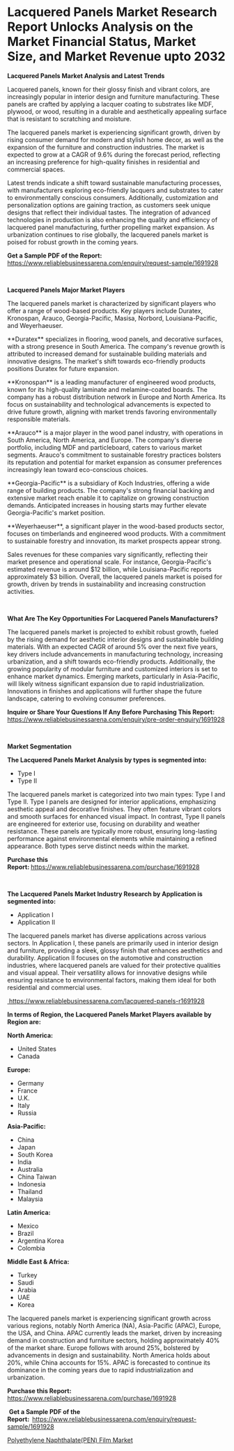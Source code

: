 <p><h1>Lacquered Panels Market Research Report Unlocks Analysis on the Market Financial Status, Market Size, and Market Revenue upto 2032</h1></p><p><strong>Lacquered Panels Market Analysis and Latest Trends</strong></p>
<p><p>Lacquered panels, known for their glossy finish and vibrant colors, are increasingly popular in interior design and furniture manufacturing. These panels are crafted by applying a lacquer coating to substrates like MDF, plywood, or wood, resulting in a durable and aesthetically appealing surface that is resistant to scratching and moisture.</p><p>The lacquered panels market is experiencing significant growth, driven by rising consumer demand for modern and stylish home decor, as well as the expansion of the furniture and construction industries. The market is expected to grow at a CAGR of 9.6% during the forecast period, reflecting an increasing preference for high-quality finishes in residential and commercial spaces. </p><p>Latest trends indicate a shift toward sustainable manufacturing processes, with manufacturers exploring eco-friendly lacquers and substrates to cater to environmentally conscious consumers. Additionally, customization and personalization options are gaining traction, as customers seek unique designs that reflect their individual tastes. The integration of advanced technologies in production is also enhancing the quality and efficiency of lacquered panel manufacturing, further propelling market expansion. As urbanization continues to rise globally, the lacquered panels market is poised for robust growth in the coming years.</p></p>
<p><strong>Get a Sample PDF of the Report:&nbsp;</strong> <a href="https://www.reliablebusinessarena.com/enquiry/request-sample/1691928?utm_campaign=3015&utm_medium=2&utm_source=Github&utm_content=ia&utm_term=27032025&utm_id=lacquered-panels">https://www.reliablebusinessarena.com/enquiry/request-sample/1691928</a></p>
<p>&nbsp;</p>
<p><strong>Lacquered Panels Major Market Players</strong></p>
<p><p>The lacquered panels market is characterized by significant players who offer a range of wood-based products. Key players include Duratex, Kronospan, Arauco, Georgia-Pacific, Masisa, Norbord, Louisiana-Pacific, and Weyerhaeuser.</p><p>**Duratex** specializes in flooring, wood panels, and decorative surfaces, with a strong presence in South America. The company's revenue growth is attributed to increased demand for sustainable building materials and innovative designs. The market's shift towards eco-friendly products positions Duratex for future expansion.</p><p>**Kronospan** is a leading manufacturer of engineered wood products, known for its high-quality laminate and melamine-coated boards. The company has a robust distribution network in Europe and North America. Its focus on sustainability and technological advancements is expected to drive future growth, aligning with market trends favoring environmentally responsible materials.</p><p>**Arauco** is a major player in the wood panel industry, with operations in South America, North America, and Europe. The company's diverse portfolio, including MDF and particleboard, caters to various market segments. Arauco's commitment to sustainable forestry practices bolsters its reputation and potential for market expansion as consumer preferences increasingly lean toward eco-conscious choices.</p><p>**Georgia-Pacific** is a subsidiary of Koch Industries, offering a wide range of building products. The company's strong financial backing and extensive market reach enable it to capitalize on growing construction demands. Anticipated increases in housing starts may further elevate Georgia-Pacific's market position.</p><p>**Weyerhaeuser**, a significant player in the wood-based products sector, focuses on timberlands and engineered wood products. With a commitment to sustainable forestry and innovation, its market prospects appear strong.</p><p>Sales revenues for these companies vary significantly, reflecting their market presence and operational scale. For instance, Georgia-Pacific's estimated revenue is around $12 billion, while Louisiana-Pacific reports approximately $3 billion. Overall, the lacquered panels market is poised for growth, driven by trends in sustainability and increasing construction activities.</p></p>
<p>&nbsp;</p>
<p><strong>What Are The Key Opportunities For Lacquered Panels Manufacturers?</strong></p>
<p><p>The lacquered panels market is projected to exhibit robust growth, fueled by the rising demand for aesthetic interior designs and sustainable building materials. With an expected CAGR of around 5% over the next five years, key drivers include advancements in manufacturing technology, increasing urbanization, and a shift towards eco-friendly products. Additionally, the growing popularity of modular furniture and customized interiors is set to enhance market dynamics. Emerging markets, particularly in Asia-Pacific, will likely witness significant expansion due to rapid industrialization. Innovations in finishes and applications will further shape the future landscape, catering to evolving consumer preferences.</p></p>
<p><strong>Inquire or Share Your Questions If Any Before Purchasing This Report:</strong> <a href="https://www.reliablebusinessarena.com/enquiry/pre-order-enquiry/1691928?utm_campaign=3015&utm_medium=2&utm_source=Github&utm_content=ia&utm_term=27032025&utm_id=lacquered-panels">https://www.reliablebusinessarena.com/enquiry/pre-order-enquiry/1691928</a></p>
<p>&nbsp;</p>
<p><strong>Market Segmentation</strong></p>
<p><strong>The Lacquered Panels Market Analysis by types is segmented into:</strong></p>
<p><ul><li>Type I</li><li>Type II</li></ul></p>
<p><p>The lacquered panels market is categorized into two main types: Type I and Type II. Type I panels are designed for interior applications, emphasizing aesthetic appeal and decorative finishes. They often feature vibrant colors and smooth surfaces for enhanced visual impact. In contrast, Type II panels are engineered for exterior use, focusing on durability and weather resistance. These panels are typically more robust, ensuring long-lasting performance against environmental elements while maintaining a refined appearance. Both types serve distinct needs within the market.</p></p>
<p><strong>Purchase this Report:&nbsp;</strong><a href="https://www.reliablebusinessarena.com/purchase/1691928?utm_campaign=3015&utm_medium=2&utm_source=Github&utm_content=ia&utm_term=27032025&utm_id=lacquered-panels">https://www.reliablebusinessarena.com/purchase/1691928</a></p>
<p>&nbsp;</p>
<p><strong>The Lacquered Panels Market Industry Research by Application is segmented into:</strong></p>
<p><ul><li>Application I</li><li>Application II</li></ul></p>
<p><p>The lacquered panels market has diverse applications across various sectors. In Application I, these panels are primarily used in interior design and furniture, providing a sleek, glossy finish that enhances aesthetics and durability. Application II focuses on the automotive and construction industries, where lacquered panels are valued for their protective qualities and visual appeal. Their versatility allows for innovative designs while ensuring resistance to environmental factors, making them ideal for both residential and commercial uses.</p></p>
<p><a href="https://www.reliablebusinessarena.com/lacquered-panels-r1691928?utm_campaign=3015&utm_medium=2&utm_source=Github&utm_content=ia&utm_term=27032025&utm_id=lacquered-panels">&nbsp;https://www.reliablebusinessarena.com/lacquered-panels-r1691928</a></p>
<p><strong>In terms of Region, the Lacquered Panels Market Players available by Region are:</strong></p>
<p>
    <p> <strong> North America: </strong>
        <ul>
            <li>United States</li>
            <li>Canada</li>
        </ul>
        </p> 
    <p> <strong> Europe: </strong>
        <ul>
            <li>Germany</li>
            <li>France</li>
            <li>U.K.</li>
            <li>Italy</li>
            <li>Russia</li>
        </ul>
        </p> 
    <p> <strong> Asia-Pacific: </strong>
        <ul>
            <li>China</li>
            <li>Japan</li>
            <li>South Korea</li>
            <li>India</li>
            <li>Australia</li>
            <li>China Taiwan</li>
            <li>Indonesia</li>
            <li>Thailand</li>
            <li>Malaysia</li>
        </ul>
        </p> 
    <p> <strong> Latin America: </strong>
        <ul>
            <li>Mexico</li>
            <li>Brazil</li>
            <li>Argentina Korea</li>
            <li>Colombia</li>
        </ul>
        </p> 
    <p> <strong> Middle East & Africa: </strong>
        <ul>
            <li>Turkey</li>
            <li>Saudi</li>
            <li>Arabia</li>
            <li>UAE</li>
            <li>Korea</li>
        </ul>
    </p>
    </p>
<p><p>The lacquered panels market is experiencing significant growth across various regions, notably North America (NA), Asia-Pacific (APAC), Europe, the USA, and China. APAC currently leads the market, driven by increasing demand in construction and furniture sectors, holding approximately 40% of the market share. Europe follows with around 25%, bolstered by advancements in design and sustainability. North America holds about 20%, while China accounts for 15%. APAC is forecasted to continue its dominance in the coming years due to rapid industrialization and urbanization.</p></p>
<p><strong>Purchase this Report: </strong><a href="https://www.reliablebusinessarena.com/purchase/1691928?utm_campaign=3015&utm_medium=2&utm_source=Github&utm_content=ia&utm_term=27032025&utm_id=lacquered-panels">https://www.reliablebusinessarena.com/purchase/1691928</a></p>
<p>&nbsp;<strong>Get a Sample PDF of the Report:&nbsp;&nbsp;</strong><a href="https://www.reliablebusinessarena.com/enquiry/request-sample/1691928?utm_campaign=3015&utm_medium=2&utm_source=Github&utm_content=ia&utm_term=27032025&utm_id=lacquered-panels">https://www.reliablebusinessarena.com/enquiry/request-sample/1691928</a></p>
<p><strong></strong></p>
<p><p><a href="https://github.com/jenithschijf/Market-Research-Report-List-1/blob/main/polyethylene-naphthalatepen-film-market.md?utm_campaign=3015&utm_medium=2&utm_source=Github&utm_content=ia&utm_term=27032025&utm_id=lacquered-panels">Polyethylene Naphthalate(PEN) Film Market</a></p></p>